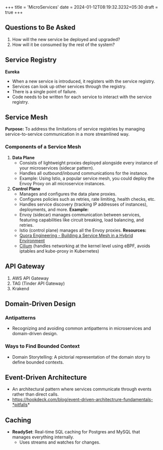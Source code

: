 +++
title = 'MicroServices'
date  = 2024-01-12T08:19:32.3232+05:30
draft = true
+++

## Questions to Be Asked

1. How will the new service be deployed and upgraded?
2. How will it be consumed by the rest of the system?

## Service Registry

**Eureka**

- When a new service is introduced, it registers with the service registry.
- Services can look up other services through the registry.
- There is a single point of failure.
- Code needs to be written for each service to interact with the service registry.

## Service Mesh

**Purpose:** To address the limitations of service registries by managing service-to-service communication in a more streamlined way.

### Components of a Service Mesh
1. **Data Plane**
    - Consists of lightweight proxies deployed alongside every instance of your microservices (sidecar pattern).
    - Handles all outbound/inbound communications for the instance.
    - Example: Using Istio, a popular service mesh, you could deploy the Envoy Proxy on all microservice instances.
2. **Control Plane**
    - Manages and configures the data plane proxies.
    - Configures policies such as retries, rate limiting, health checks, etc.
    - Handles service discovery (tracking IP addresses of instances), deployments, and more.
    **Example:**
    - Envoy (sidecar) manages communication between services, featuring capabilities like circuit breaking, load balancing, and retries.
    - Istio (control plane) manages all the Envoy proxies.
    **Resources:**
    - [Quora Engineering - Building a Service Mesh in a Hybrid Environment](https://quoraengineering.quora.com/Building-a-Service-Mesh-in-a-Hybrid-Environment)
    - [Cilium](https://cilium.io/) (handles networking at the kernel level using eBPF, avoids iptables and kube-proxy in Kubernetes)

## API Gateway

1. AWS API Gateway
2. TAG (Tinder API Gateway)
3. Krakend

## Domain-Driven Design

### Antipatterns

- Recognizing and avoiding common antipatterns in microservices and domain-driven design.

### Ways to Find Bounded Context

- Domain Storytelling: A pictorial representation of the domain story to define bounded contexts.

## Event-Driven Architecture

- An architectural pattern where services communicate through events rather than direct calls.
- https://hookdeck.com/blog/event-driven-architectrure-fundamentals-*pitfalls*
## Caching

- **ReadySet**: Real-time SQL caching for Postgres and MySQL that manages everything internally.
    - Uses streams and watches for changes.